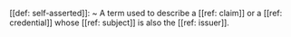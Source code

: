 [[def: self-asserted]]:
~ A term used to describe a [[ref: claim]] or a [[ref: credential]] whose [[ref: subject]] is also the [[ref: issuer]].



